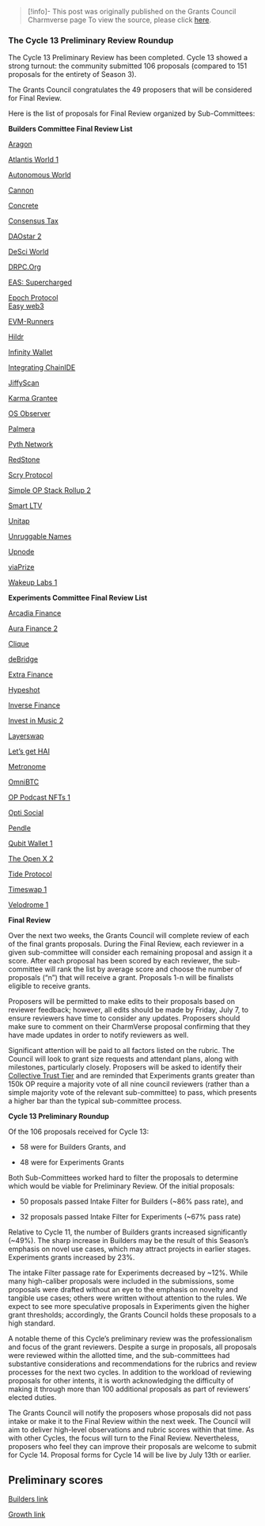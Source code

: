 > [!info]- This post was originally published on the Grants Council Charmverse page
> To view the source, please click [here](https://app.charmverse.io/op-grants/page-46423253728188296).

<span class="notvisible"></span>
### The Cycle 13 Preliminary Review Roundup

The Cycle 13 Preliminary Review has been completed. Cycle 13 showed a strong turnout: the community submitted 106 proposals (compared to 151 proposals for the entirety of Season 3).

The Grants Council congratulates the 49 proposers that will be considered for Final Review.

Here is the list of proposals for Final Review organized by Sub-Committees:

**Builders Committee Final Review List**

[Aragon](https://app.charmverse.io/op-grants/page-26434470823516043)

[Atlantis World 1](https://app.charmverse.io/op-grants/page-002013077512341477)

[Autonomous World](https://app.charmverse.io/op-grants/page-28209515081745185)

[Cannon](https://app.charmverse.io/op-grants/page-5416832246367627)

[Concrete](https://app.charmverse.io/op-grants/page-6441697637715833)

[Consensus Tax](https://app.charmverse.io/op-grants/page-20247304231858698)

[DAOstar 2](https://app.charmverse.io/op-grants/page-31849314357430236)

[DeSci World](https://app.charmverse.io/op-grants/page-05034117397967264)

[DRPC.Org](https://app.charmverse.io/op-grants/page-060395295736737964)

[EAS: Supercharged](https://app.charmverse.io/op-grants/page-4929520669085159)

[Epoch Protocol](https://app.charmverse.io/op-grants/page-5828546513037027)  
[Easy web3](https://app.charmverse.io/op-grants/page-7500507556421969)

[EVM-Runners](https://app.charmverse.io/op-grants/page-04904066108713878)

[Hildr](https://app.charmverse.io/op-grants/page-4923039239406415)

[Infinity Wallet](https://app.charmverse.io/op-grants/page-9764402793358298)

[Integrating ChainIDE](https://app.charmverse.io/op-grants/page-7286987887515874)

[JiffyScan](https://app.charmverse.io/op-grants/page-6074825183189025)

[Karma Grantee](https://app.charmverse.io/op-grants/page-8610956286418354)

[OS Observer](https://app.charmverse.io/op-grants/page-37085606550601957)

[Palmera](https://app.charmverse.io/op-grants/page-6399933911131408)

[Pyth Network](https://app.charmverse.io/op-grants/page-5841556062470414)

[RedStone](https://app.charmverse.io/op-grants/page-472203923295754)

[Scry Protocol](https://app.charmverse.io/op-grants/page-4828729837571111)

[Simple OP Stack Rollup 2](https://app.charmverse.io/op-grants/page-3173529621090243)

[Smart LTV](https://app.charmverse.io/op-grants/page-4760307444952083)

[Unitap](https://app.charmverse.io/op-grants/page-3623118157129741)

[Unruggable Names](https://app.charmverse.io/op-grants/page-010385540509752822)

[Upnode](https://app.charmverse.io/op-grants/page-18991441721187385)

[viaPrize](https://app.charmverse.io/op-grants/page-2577520758307277)

[Wakeup Labs 1](https://app.charmverse.io/op-grants/page-6418359515324739)


**Experiments Committee Final Review List**

[Arcadia Finance](https://app.charmverse.io/op-grants/page-7454718202717829)

[Aura Finance 2](https://app.charmverse.io/op-grants/page-28011280168279695)

[Clique](https://app.charmverse.io/op-grants/page-8355650350156509)

[deBridge](https://app.charmverse.io/op-grants/page-7188606653226921)

[Extra Finance](https://app.charmverse.io/op-grants/page-6021070241317961)

[Hypeshot](https://app.charmverse.io/op-grants/page-771290143714014)

[Inverse Finance](https://app.charmverse.io/op-grants/page-8726546713200878)

[Invest in Music 2](https://app.charmverse.io/op-grants/page-904584674686645)

[Layerswap](https://app.charmverse.io/op-grants/page-11715414130871094)

[Let’s get HAI](https://app.charmverse.io/op-grants/page-844193918779869)

[Metronome](https://app.charmverse.io/op-grants/page-22897584240822377)

[OmniBTC](https://app.charmverse.io/op-grants/page-036539591588051756)

[OP Podcast NFTs 1](https://app.charmverse.io/op-grants/page-044553172544991915)

[Opti Social](https://app.charmverse.io/op-grants/page-5181473087931192)

[Pendle](https://app.charmverse.io/op-grants/page-6124470947029701)

[Qubit Wallet 1](https://app.charmverse.io/op-grants/page-8095491204275673)

[The Open X 2](https://app.charmverse.io/op-grants/page-808804875432614)

[Tide Protocol](https://app.charmverse.io/op-grants/page-20375805288244586)

[Timeswap 1](https://app.charmverse.io/op-grants/page-8178778802340503)

[Velodrome 1](https://app.charmverse.io/op-grants/page-22736248798191516)  

**Final Review**

Over the next two weeks, the Grants Council will complete review of each of the final grants proposals. During the Final Review, each reviewer in a given sub-committee will consider each remaining proposal and assign it a score. After each proposal has been scored by each reviewer, the sub-committee will rank the list by average score and choose the number of proposals (“n”) that will receive a grant. Proposals 1-n will be finalists eligible to receive grants.

Proposers will be permitted to make edits to their proposals based on reviewer feedback; however, all edits should be made by Friday, July 7, to ensure reviewers have time to consider any updates. Proposers should make sure to comment on their CharmVerse proposal confirming that they have made updates in order to notify reviewers as well.

Significant attention will be paid to all factors listed on the rubric. The Council will look to grant size requests and attendant plans, along with milestones, particularly closely. Proposers will be asked to identify their [Collective Trust Tier](https://gov.optimism.io/t/collective-trust-tiers/5877) and are reminded that Experiments grants greater than 150k OP require a majority vote of all nine council reviewers (rather than a simple majority vote of the relevant sub-committee) to pass, which presents a higher bar than the typical sub-committee process.

**Cycle 13 Preliminary Roundup**

Of the 106 proposals received for Cycle 13:

- 58 were for Builders Grants, and
    
- 48 were for Experiments Grants
    

Both Sub-Committees worked hard to filter the proposals to determine which would be viable for Preliminary Review. Of the initial proposals:

- 50 proposals passed Intake Filter for Builders (~86% pass rate), and
    
- 32 proposals passed Intake Filter for Experiments (~67% pass rate)
    

Relative to Cycle 11, the number of Builders grants increased significantly (~49%). The sharp increase in Builders may be the result of this Season’s emphasis on novel use cases, which may attract projects in earlier stages. Experiments grants increased by 23%.

The intake Filter passage rate for Experiments decreased by ~12%. While many high-caliber proposals were included in the submissions, some proposals were drafted without an eye to the emphasis on novelty and tangible use cases; others were written without attention to the rules. We expect to see more speculative proposals in Experiments given the higher grant thresholds; accordingly, the Grants Council holds these proposals to a high standard.

A notable theme of this Cycle’s preliminary review was the professionalism and focus of the grant reviewers. Despite a surge in proposals, all proposals were reviewed within the allotted time, and the sub-committees had substantive considerations and recommendations for the rubrics and review processes for the next two cycles. In addition to the workload of reviewing proposals for other intents, it is worth acknowledging the difficulty of making it through more than 100 additional proposals as part of reviewers’ elected duties.

The Grants Council will notify the proposers whose proposals did not pass intake or make it to the Final Review within the next week. The Council will aim to deliver high-level observations and rubric scores within that time. As with other Cycles, the focus will turn to the Final Review. Nevertheless, proposers who feel they can improve their proposals are welcome to submit for Cycle 14. Proposal forms for Cycle 14 will be live by July 13th or earlier.

## Preliminary scores

[Builders link](https://docs.google.com/spreadsheets/d/19nTl8_EW0Auub8GkWq8W6PmiSvhccQ0qY4ExIsXUEC4/edit?usp=sharing)

[Growth link](https://docs.google.com/spreadsheets/d/1MiiTwHCxJDLcl0ymIHYukaLFuGEFG_NMYRin8OEcEA4/edit?usp=sharing)
